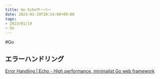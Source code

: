 ```yaml
---
title: Go Echoサーバー
date: 2023-01-19T10:14:00+09:00
tags:
- 2023/01/19
- Go
---
```


\#Go

## エラーハンドリング

[Error Handling | Echo - High performance, minimalist Go web framework](https://echo.labstack.com/guide/error-handling/)
